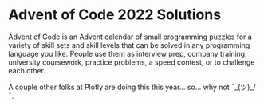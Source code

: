 # Advent of Code 2022 Solutions

Advent of Code is an Advent calendar of small programming puzzles for a variety of skill sets and skill levels that can be solved in any programming language you like. People use them as interview prep, company training, university coursework, practice problems, a speed contest, or to challenge each other.

A couple other folks at Plotly are doing this this year... so... why not ¯\_(ツ)_/¯.